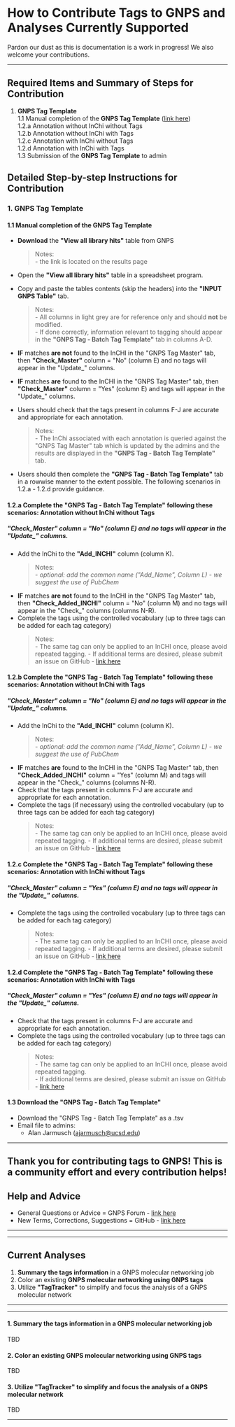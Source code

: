 # How to Contribute Tags to GNPS and Analyses Currently Supported

Pardon our dust as this is documentation is a work in progress! We also welcome your contributions. 

---

## Required Items and Summary of Steps for Contribution
1. **GNPS Tag Template**  <br>
    1.1 Manual completion of the **GNPS Tag Template** ([link here](https://docs.google.com/spreadsheets/d/10mev2FYcZd42eaeHr2xYy24oAmoLw89C3Xr6iZ3bhdw/edit?usp=sharing)) <br>
    1.2.a Annotation without InChi without Tags <br>
    1.2.b Annotation without InChi with Tags <br>
    1.2.c Annotation with InChi without Tags <br>
    1.2.d Annotation with InChi with Tags <br>
    1.3 Submission of the **GNPS Tag Template** to admin <br>

## Detailed Step-by-step Instructions for Contribution

### 1. **GNPS Tag Template**  <br>

#### 1.1 Manual completion of the **GNPS Tag Template**
- **Download** the **"View all library hits"** table from GNPS

    > Notes: <br>
      - the link is located on the results page

- Open the **"View all library hits"** table in a spreadsheet program.
- Copy and paste the tables contents (skip the headers) into the **"INPUT GNPS Table"** tab. 
    
    > Notes: <br>
      - All columns in light grey are for reference only and should **not** be modified. <br>
      - If done correctly, information relevant to tagging should appear in the **"GNPS Tag - Batch Tag Template"** tab in columns A-D. <br>

- **IF** matches **are not** found to the InCHI in the "GNPS Tag Master" tab, then **"Check_Master"** column = "No" (column E) and no tags will appear in the "Update_" columns.

- **IF** matches **are** found to the InCHI in the "GNPS Tag Master" tab, then **"Check_Master"** column = "Yes" (column E) and tags will appear in the "Update_" columns.

- Users should check that the tags present in columns F-J are accurate and appropriate for each annotation.
    
    > Notes: <br>
      - The InChi associated with each annotation is queried against the "GNPS Tag Master" tab which is updated by the admins and the results are displayed in the **"GNPS Tag - Batch Tag Template"** tab. <br>

- Users should then complete the **"GNPS Tag - Batch Tag Template"** tab in a rowwise manner to the extent possible. The following scenarios in 1.2.a - 1.2.d provide guidance.

#### 1.2.a Complete the "GNPS Tag - Batch Tag Template" following these scenarios: Annotation without InChi without Tags
##### **"Check_Master"** column = "No" (column E) and no tags will appear in the "Update_" columns.
- Add the InChi to the **"Add_INCHI"** column (column K). 
    > Notes: <br>
      - *optional: add the common name ("Add_Name", Column L) - we suggest the use of PubChem*
- **IF** matches **are not** found to the InCHI in the "GNPS Tag Master" tab, then **"Check_Added_INCHI"** column = "No" (column M) and no tags will appear in the "Check_" columns (columns N-R).
- Complete the tags using the controlled vocabulary (up to three tags can be added for each tag category)
    > Notes: <br>
      - The same tag can only be applied to an InCHI once, please avoid repeated tagging.
      - If additional terms are desired, please submit an issue on GitHub - [link here](https://github.com/CCMS-UCSD/GNPS_Workflows)

#### 1.2.b Complete the "GNPS Tag - Batch Tag Template" following these scenarios: Annotation without InChi with Tags
##### **"Check_Master"** column = "No" (column E) and no tags will appear in the "Update_" columns.
- Add the InChi to the **"Add_INCHI"** column (column K). 
    > Notes: <br>
      - *optional: add the common name ("Add_Name", Column L) - we suggest the use of PubChem*
- **IF** matches **are** found to the InCHI in the "GNPS Tag Master" tab, then **"Check_Added_INCHI"** column = "Yes" (column M) and  tags will appear in the "Check_" columns (columns N-R).
- Check that the tags present in columns F-J are accurate and appropriate for each annotation.
- Complete the tags (if necessary) using the controlled vocabulary (up to three tags can be added for each tag category)
    > Notes: <br>
      - The same tag can only be applied to an InCHI once, please avoid repeated tagging.
      - If additional terms are desired, please submit an issue on GitHub - [link here](https://github.com/CCMS-UCSD/GNPS_Workflows)

#### 1.2.c Complete the "GNPS Tag - Batch Tag Template" following these scenarios: Annotation with InChi without Tags
##### **"Check_Master"** column = "Yes" (column E) and no tags will appear in the "Update_" columns.
- Complete the tags using the controlled vocabulary (up to three tags can be added for each tag category)
    > Notes: <br>
      - The same tag can only be applied to an InCHI once, please avoid repeated tagging.
      - If additional terms are desired, please submit an issue on GitHub - [link here](https://github.com/CCMS-UCSD/GNPS_Workflows)

#### 1.2.d Complete the "GNPS Tag - Batch Tag Template" following these scenarios: Annotation with InChi with Tags
##### **"Check_Master"** column = "Yes" (column E) and no tags will appear in the "Update_" columns.
- Check that the tags present in columns F-J are accurate and appropriate for each annotation.
- Complete the tags using the controlled vocabulary (up to three tags can be added for each tag category)
    > Notes: <br>
      - The same tag can only be applied to an InCHI once, please avoid repeated tagging. <br>
      - If additional terms are desired, please submit an issue on GitHub - [link here](https://github.com/CCMS-UCSD/GNPS_Workflows)

#### 1.3 Download the "GNPS Tag - Batch Tag Template"
- Download the "GNPS Tag - Batch Tag Template" as a .tsv
- Email file to admins:
    - Alan Jarmusch (ajarmusch@ucsd.edu)
    
---

## Thank you for contributing tags to GNPS! This is a community effort and every contribution helps!

## Help and Advice
- General Questions or Advice = GNPS Forum - [link here](https://groups.google.com/forum/#!forum/molecular_networking_bug_reports) <br>
- New Terms, Corrections, Suggestions = GitHub - [link here](https://github.com/CCMS-UCSD/GNPS_Workflows) <br>

---
---

## Current Analyses
1. **Summary the tags information** in a GNPS molecular networking job
2. Color an existing **GNPS molecular networking using GNPS tags**
3. Utilize **"TagTracker"** to simplify and focus the analysis of a GNPS molecular network

---
---

#### 1. **Summary the tags information** in a GNPS molecular networking job  <br>
TBD

#### 2. Color an existing **GNPS molecular networking using GNPS tags** <br>
TBD

#### 3. Utilize **"TagTracker"** to simplify and focus the analysis of a GNPS molecular network  <br>
TBD

---
